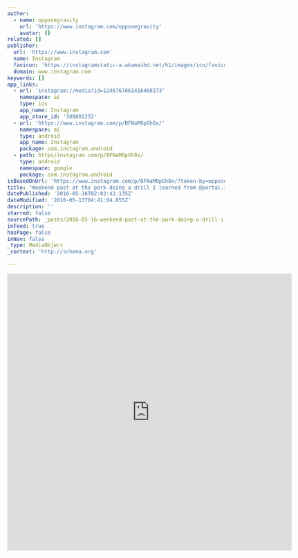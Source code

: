 ```yaml
---
author:
  - name: opposegravity
    url: 'https://www.instagram.com/opposegravity'
    avatar: {}
related: []
publisher:
  url: 'https://www.instagram.com'
  name: Instagram
  favicon: 'https://instagramstatic-a.akamaihd.net/h1/images/ico/favicon.ico/dfa85bb1fd63.ico'
  domain: www.instagram.com
keywords: []
app_links:
  - url: 'instagram://media?id=1246767861416468273'
    namespace: ai
    type: ios
    app_name: Instagram
    app_store_id: '389801252'
  - url: 'https://www.instagram.com/p/BFNaMOpGh8x/'
    namespace: ai
    type: android
    app_name: Instagram
    package: com.instagram.android
  - path: https/instagram.com/p/BFNaMOpGh8x/
    type: android
    namespace: google
    package: com.instagram.android
isBasedOnUrl: 'https://www.instagram.com/p/BFNaMOpGh8x/?taken-by=opposegravity'
title: "Weekend past at the park doing a drill I learned from @portal.ido 2016 movement camp that will have your legs on \uD83D\uDCA5! #opposegravity #movementculture #bodyweighttraining #legday #movementismedicine #legs #igfitness"
datePublished: '2016-05-16T02:02:42.135Z'
dateModified: '2016-05-13T04:41:04.855Z'
description: ''
starred: false
sourcePath: _posts/2016-05-16-weekend-past-at-the-park-doing-a-drill-i-learned-from-porta.md
inFeed: true
hasPage: false
inNav: false
_type: MediaObject
_context: 'http://schema.org'

---
```

<iframe src="https://cdn.embedly.com/widgets/media.html?src=http%3A%2F%2Fscontent.cdninstagram.com%2Ft50.2886-16%2F13201552_989423944438216_1898341881_n.mp4&amp;src_secure=1&amp;url=https%3A%2F%2Fwww.instagram.com%2Fp%2FBFNaMOpGh8x%2F&amp;image=https%3A%2F%2Fscontent.cdninstagram.com%2Ft51.2885-15%2Fe15%2F13129963_1711126845771651_2048938652_n.jpg%3Fig_cache_key%3DMTI0Njc2Nzg2MTQxNjQ2ODI3Mw%253D%253D.2&amp;key=b7d04c9b404c499eba89ee7072e1c4f7&amp;type=video%2Fmp4&amp;schema=instagram" width="658" height="640" scrolling="no" frameborder="0" allowfullscreen="" style=""></iframe>